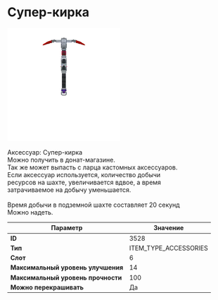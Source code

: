 # Супер-кирка

![Item Image](../img/3528.webp?raw=true)

Аксессуар: Супер-кирка<br>Можно получить в донат-магазине.<br>Так же может выпасть с ларца кастомных аксессуаров.<br>Если аксессуар используется, количество добычи<br>ресурсов на шахте, увеличивается вдвое, а время<br>затрачиваемое на добычу уменьшается.<br><br>Время добычи в подземной шахте составляет 20 секунд<br>Можно надеть.


| Параметр | Значение |
|----------|----------|
| **ID** | 3528 |
| **Тип** | ITEM_TYPE_ACCESSORIES |
| **Слот** | 6 |
| **Максимальный уровень улучшения** | 14 |
| **Максимальный уровень прочности** | 100 |
| **Можно перекрашивать** | Да |

